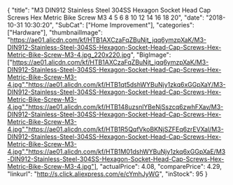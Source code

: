 {
	"title": "M3 DIN912 Stainless Steel 304SS Hexagon Socket Head Cap Screws Hex Metric Bike Screw M3 4 5 6 8 10 12 14 16 18 20",
	"date": "2018-10-31 10:30:20",
	"SubCat": ["Home Improvement"],
	"categories": ["Hardware"],
	"thumbnailImage": "https://ae01.alicdn.com/kf/HTB1AXCzaFqZBuNjt_jqq6ymzpXaK/M3-DIN912-Stainless-Steel-304SS-Hexagon-Socket-Head-Cap-Screws-Hex-Metric-Bike-Screw-M3-4.jpg_220x220.jpg",
	"BigImage": ["https://ae01.alicdn.com/kf/HTB1AXCzaFqZBuNjt_jqq6ymzpXaK/M3-DIN912-Stainless-Steel-304SS-Hexagon-Socket-Head-Cap-Screws-Hex-Metric-Bike-Screw-M3-4.jpg","https://ae01.alicdn.com/kf/HTB1qt5dshWYBuNjy1zkq6xGGpXaY/M3-DIN912-Stainless-Steel-304SS-Hexagon-Socket-Head-Cap-Screws-Hex-Metric-Bike-Screw-M3-4.jpg","https://ae01.alicdn.com/kf/HTB148uzsnlYBeNjSszcq6zwhFXav/M3-DIN912-Stainless-Steel-304SS-Hexagon-Socket-Head-Cap-Screws-Hex-Metric-Bike-Screw-M3-4.jpg","https://ae01.alicdn.com/kf/HTB1R5QqfVkoBKNjSZFEq6zrEVXal/M3-DIN912-Stainless-Steel-304SS-Hexagon-Socket-Head-Cap-Screws-Hex-Metric-Bike-Screw-M3-4.jpg","https://ae01.alicdn.com/kf/HTB1M01dshWYBuNjy1zkq6xGGpXaE/M3-DIN912-Stainless-Steel-304SS-Hexagon-Socket-Head-Cap-Screws-Hex-Metric-Bike-Screw-M3-4.jpg"],
	"actualPrice": 4.08,
	"comparePrice": 4.29,
	"linkurl": "http://s.click.aliexpress.com/e/cYmhJyWG",
	"inStock": 95
}
